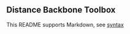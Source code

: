 ## Distance Backbone Toolbox

This README supports Markdown, see [syntax](https://help.github.com/articles/markdown-basics/)

